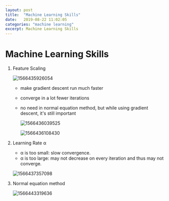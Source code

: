 ```yaml
---
layout: post
title:  "Machine Learning Skills"
date:   2019-08-22 11:02:05
categories: "machine learning"
excerpt: Machine Learning Skills
---
```


# Machine Learning Skills

1. Feature Scaling

   ![1566435926054](C:\Users\hancy\AppData\Roaming\Typora\typora-user-images\1566435926054.png)

   - make gradient descent run much faster

   - converge in a lot fewer iterations

   - no need in normal equation method, but while using gradient descent, it's still important 

     ![1566436039525](C:\Users\hancy\AppData\Roaming\Typora\typora-user-images\1566436039525.png)

     ![1566436108430](C:\Users\hancy\AppData\Roaming\Typora\typora-user-images\1566436108430.png)

2. Learning Rate α

   - α is too small: slow convergence.
   - α is too large: may not decrease on every iteration and thus may not converge. 

   ![1566437357098](C:\Users\hancy\AppData\Roaming\Typora\typora-user-images\1566437357098.png)

3. Normal equation method

   ![1566443319636](C:\Users\hancy\AppData\Roaming\Typora\typora-user-images\1566443319636.png)